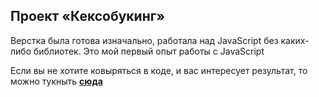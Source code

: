 ## Проект «Кексобукинг»
Верстка была готова изначально, работала над JavaScript без каких-либо библиотек.
Это мой первый опыт работы с JavaScript

Если вы не хотите ковыряться в коде, и вас интересует результат, то можно тукныть **[сюда](https://nellinosova.github.io/Keksobooking/)**
